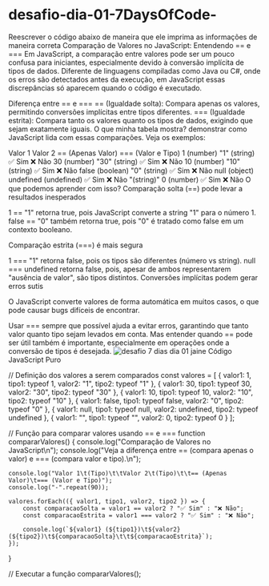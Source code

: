 # desafio-dia-01-7DaysOfCode-
Reescrever o código abaixo de maneira que ele imprima as informações de maneira correta
Comparação de Valores no JavaScript: Entendendo == e ===
Em JavaScript, a comparação entre valores pode ser um pouco confusa para iniciantes, especialmente devido à conversão implícita de tipos de dados. Diferente de linguagens compiladas como Java ou C#, onde os erros são detectados antes da execução, em JavaScript essas discrepâncias só aparecem quando o código é executado.

Diferença entre == e ===
== (Igualdade solta): Compara apenas os valores, permitindo conversões implícitas entre tipos diferentes.
=== (Igualdade estrita): Compara tanto os valores quanto os tipos de dados, exigindo que sejam exatamente iguais.
O que minha tabela mostra?
 demonstrar como JavaScript lida com essas comparações. Veja os exemplos:

Valor 1	Valor 2	== (Apenas Valor)	=== (Valor e Tipo)
1 (number)	"1" (string)	✅ Sim	❌ Não
30 (number)	"30" (string)	✅ Sim	❌ Não
10 (number)	"10" (string)	✅ Sim	❌ Não
false (boolean)	"0" (string)	✅ Sim	❌ Não
null (object)	undefined (undefined)	✅ Sim	❌ Não
"(string)"	0 (number)	✅ Sim	❌ Não
O que podemos aprender com isso?
Comparação solta (==) pode levar a resultados inesperados

1 == "1" retorna true, pois JavaScript converte a string "1" para o número 1.
false == "0" também retorna true, pois "0" é tratado como false em um contexto booleano.

Comparação estrita (===) é mais segura

1 === "1" retorna false, pois os tipos são diferentes (número vs string).
null === undefined retorna false, pois, apesar de ambos representarem "ausência de valor", são tipos distintos.
Conversões implícitas podem gerar erros sutis

O JavaScript converte valores de forma automática em muitos casos, o que pode causar bugs difíceis de encontrar.

 Usar === sempre que possível ajuda a evitar erros, garantindo que tanto valor quanto tipo sejam levados em conta. Mas entender quando == pode ser útil também é importante, especialmente em operações onde a conversão de tipos é desejada.
![desafio 7 dias dia 01 jaine](https://github.com/user-attachments/assets/7fa8745e-210e-49af-b70a-d345e73be76d)
Código JavaScript Puro

// Definição dos valores a serem comparados
const valores = [
    { valor1: 1, tipo1: typeof 1, valor2: "1", tipo2: typeof "1" },
    { valor1: 30, tipo1: typeof 30, valor2: "30", tipo2: typeof "30" },
    { valor1: 10, tipo1: typeof 10, valor2: "10", tipo2: typeof "10" },
    { valor1: false, tipo1: typeof false, valor2: "0", tipo2: typeof "0" },
    { valor1: null, tipo1: typeof null, valor2: undefined, tipo2: typeof undefined },
    { valor1: "", tipo1: typeof "", valor2: 0, tipo2: typeof 0 }
];

// Função para comparar valores usando == e ===
function compararValores() {
    console.log("Comparação de Valores no JavaScript\n");
    console.log("Veja a diferença entre == (compara apenas o valor) e === (compara valor e tipo).\n");

    console.log("Valor 1\t(Tipo)\t\tValor 2\t(Tipo)\t\t== (Apenas Valor)\t=== (Valor e Tipo)");
    console.log("-".repeat(90));

    valores.forEach(({ valor1, tipo1, valor2, tipo2 }) => {
        const comparacaoSolta = valor1 == valor2 ? "✅ Sim" : "❌ Não";
        const comparacaoEstrita = valor1 === valor2 ? "✅ Sim" : "❌ Não";

        console.log(`${valor1} (${tipo1})\t${valor2} (${tipo2})\t${comparacaoSolta}\t\t${comparacaoEstrita}`);
    });
}

// Executar a função
compararValores();

 
